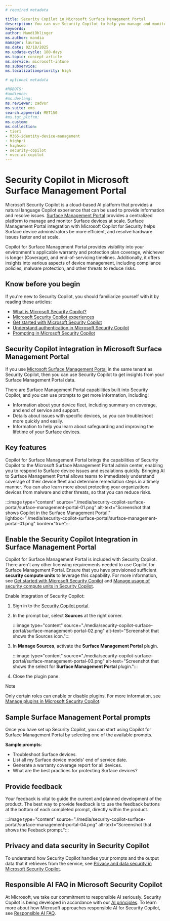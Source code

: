 ```yaml
---
# required metadata

title: Security Copilot in Microsoft Surface Management Portal
description: You can use Security Copilot to help you manage and monitor Surface devices at scale.
keywords:
author: MandiOhlinger
ms.author: mandia
manager: laurawi
ms.date: 02/18/2025
ms.update-cycle: 180-days
ms.topic: concept-article
ms.service: microsoft-intune
ms.subservice:
ms.localizationpriority: high

# optional metadata

#ROBOTS:
#audience:
#ms.devlang:
ms.reviewer: zadvor
ms.suite: ems
search.appverid: MET150
#ms.tgt_pltfrm:
ms.custom:
ms.collection:
- tier1
- M365-identity-device-management
- highpri
- highseo
- security-copilot
- msec-ai-copilot
---
```


# Security Copilot in Microsoft Surface Management Portal

Microsoft Security Copilot is a cloud-based AI platform that provides a natural language Copilot experience that can be used to provide information and resolve issues. [Surface Management Portal](/surface/surface-management-portal) provides a centralized platform to manage and monitor Surface devices at scale. Surface Management Portal integration with Microsoft Copilot for Security helps Surface device administrators be more efficient, and resolve hardware issues faster and at scale. 

Copilot for Surface Management Portal provides visibility into your environment's applicable warranty and protection plan coverage, whichever is longer (Coverage), and end-of-servicing timelines. Additionally, it offers insights into various aspects of device management, including compliance policies, malware protection, and other threats to reduce risks.

## Know before you begin

If you're new to Security Copilot, you should familiarize yourself with it by reading these articles:

- [What is Microsoft Security Copilot?](/copilot/security/microsoft-security-copilot)
- [Microsoft Security Copilot experiences](/copilot/security/experiences-security-copilot)
- [Get started with Microsoft Security Copilot](/copilot/security/get-started-security-copilot)
- [Understand authentication in Microsoft Security Copilot](/copilot/security/authentication)
- [Prompting in Microsoft Security Copilot](/copilot/security/prompting-security-copilot)

## Security Copilot integration in Microsoft Surface Management Portal

If you use [Microsoft Surface Management Portal](/surface/surface-management-portal) in the same tenant as Security Copilot, then you can use Security Copilot to get insights from your Surface Management Portal data.

There are Surface Management Portal capabilities built into Security Copilot, and you can use prompts to get more information, including:

- Information about your device fleet, including summary on coverage, and end of service and support.
-    Details about issues with specific devices, so you can troubleshoot more quickly and easily.
-    Information to help you learn about safeguarding and improving the lifetime of your Surface devices.

## Key features

Copilot for Surface Management Portal brings the capabilities of Security Copilot to the Microsoft Surface Management Portal admin center, enabling you to respond to Surface device issues and escalations quickly. Bringing AI to Surface Management Portal allows teams to immediately understand coverage of their device fleet and determine remediation steps in a timely manner. You can also learn more about protecting your organizations devices from malware and other threats, so that you can reduce risks.  

:::image type="content" source="./media/security-copilot-surface-portal/surface-management-portal-01.png" alt-text="Screenshot that shows Copilot in the Surface Management Portal." lightbox="./media/security-copilot-surface-portal/surface-management-portal-01.png" border="true":::


## Enable the Security Copilot Integration in Surface Management Portal

Copilot for Surface Management Portal is included with Security Copilot. There aren't any other licensing requirements needed to use Copilot for Surface Management Portal. Ensure that you have provisioned sufficient **security compute units** to leverage this capability. For more information, see [Get started with Microsoft Security Copilot](/copilot/security/get-started-security-copilot) and [Manage usage of security compute units in Security Copilot](/copilot/security/manage-usage).

Enable integration of Security Copilot:

1. Sign in to the [Security Copilot portal](https://go.microsoft.com/fwlink/?linkid=2247989).
2. In the prompt bar, select **Sources** at the right corner.

    :::image type="content" source="./media/security-copilot-surface-portal/surface-management-portal-02.png" alt-text="Screenshot that shows the Sources icon.":::

3. In **Manage Sources**, activate the **Surface Management Portal** plugin.

    :::image type="content" source="./media/security-copilot-surface-portal/surface-management-portal-03.png" alt-text="Screenshot that shows the select for **Surface Management Portal** plugin.":::

4. Close the plugin pane.

> [!NOTE]
> Only certain roles can enable or disable plugins. For more information, see [Manage plugins in Microsoft Security Copilot](/copilot/security/manage-plugins?tabs=securitycopilotplugin).

## Sample Surface Management Portal prompts

Once you have set up Security Copilot, you can start using Copilot for Surface Management Portal by selecting one of the available prompts.

**Sample prompts**:

- Troubleshoot Surface devices.
- List all my Surface device models' end of service date.
- Generate a warranty coverage report for all devices.
- What are the best practices for protecting Surface devices?

## Provide feedback

Your feedback is vital to guide the current and planned development of the product. The best way to provide feedback is to use the feedback buttons at the bottom of each completed prompt, directly within the product.

:::image type="content" source="./media/security-copilot-surface-portal/surface-management-portal-04.png" alt-text="Screenshot that shows the Feeback prompt.":::

## Privacy and data security in Security Copilot

To understand how Security Copilot handles your prompts and the output data that it retrieves from the service, see [Privacy and data security in Microsoft Security Copilot](/copilot/security/privacy-data-security).

## Responsible AI FAQ in Microsoft Security Copilot

At Microsoft, we take our commitment to responsible AI seriously. Security Copilot is being developed in accordance with our [AI principles](https://go.microsoft.com/fwlink/?linkid=2304711). To learn more about how Microsoft approaches responsible AI for Security Copilot, see [Responsible AI FAQ](/copilot/security/rai-faqs-security-copilot?source=recommendations).
